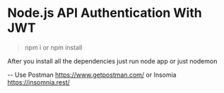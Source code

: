 # Node.js API Authentication With JWT

> npm i or npm install

After you install all the dependencies just run node app or just nodemon

-- Use Postman https://www.getpostman.com/ or Insomia https://insomnia.rest/
